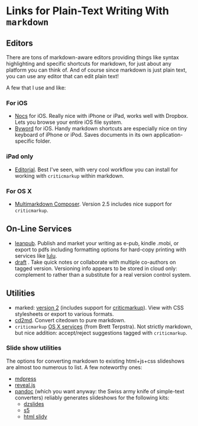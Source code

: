 

# Links for Plain-Text Writing With `markdown` #


## Editors ##

There are tons of markdown-aware editors providing things like syntax highlighting and specific shortcuts for markdown, for just about any platform you can think of.  And of course since markdown is just plain text, you can use any editor that can edit plain text!  

A few that I use and like:

### For iOS ###

- [Nocs][nocs] for iOS.  Really nice with iPhone or iPad, works well with Dropbox.  Lets you browse your entire iOS file system.
- [Byword][byword] for iOS.  Handy markdown shortcuts are especially nice on tiny keyboard of iPhone or iPod.  Saves documents in its own application-specific folder.

### iPad only ###

- [Editorial][ed].  Best I've seen, with very cool workflow you can install for working with `criticmarkup` within markdown.

### For OS X ###

- [Multimarkdown Composer][mmd].  Version 2.5 includes nice support for `criticmarkup`.


## On-Line Services ##

- [leanpub][leanpub].  Publish and market your writing as e-pub, kindle .mobi, or export to pdfs including formatting options for hard-copy printing with services like [lulu][lulu].
- [draft][draft] .  Take quick notes or collaborate with multiple co-authors on tagged version. Versioning info appears to be stored in cloud only:  complement to rather than a substitute for a real version control system.


## Utilities ##

- marked:  [version 2][marked2] (includes support for [criticmarkup][cm]).  View with CSS stylesheets or export to various formats.  
- [cd2md][cd2md].  Convert citedown to pure markdown.
- `criticmarkup` [OS X services][osxserv] (from Brett Terpstra).  Not strictly markdown, but nice addition: accept/reject suggestions tagged with `criticmarkup`.


### Slide show utilities ###

The options for converting markdown to existing html+js+css slideshows are almost too numerous to list.  A few noteworthy ones:

- [mdpress][mdpress]
- [reveal.js][reveal]
- [pandoc][pandoc] (which you want anyway:  the Swiss army knife of simple-text converters) reliably generates slideshows for the following kits:
    - [dzslides][dz]
    - [s5][s5]
    - [html slidy][slidy]


[slidy]: http://www.w3.org/Talks/Tools/Slidy2/#(1)

[s5]: http://meyerweb.com/eric/tools/s5/

[dz]: http://paulrouget.com/dzslides/

[pandoc]: http://johnmacfarlane.net/pandoc/

[reveal]: http://lab.hakim.se/reveal-js/#/

[mdpress]: http://egonschiele.github.io/mdpress/

[cm]: http://criticmarkup.com/
[nocs]: http://www.wisd.com/nocs/
[mmd]: http://multimarkdown.com/
[byword]: http://bywordapp.com/
[cd2md]:  https://github.com/neelsmith/cd2md
[ed]: http://omz-software.com/editorial/
[leanpub]: https://leanpub.com/
[draft]: https://draftin.com/
[marked2]: http://marked2app.com/
[osxserv]: http://brettterpstra.com/projects/markdown-service-tools/

[lulu]: http://www.lulu.com/
